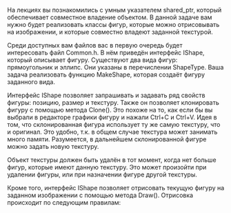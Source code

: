 На лекциях вы познакомились с умным указателем shared_ptr, который обеспечивает совместное владение объектом. В данной задаче вам нужно будет реализовать классы фигур, которые можно отрисовывать на изображении, и которые совместно владеют заданной текстурой.

Среди доступных вам файлов вас в первую очередь будет интересовать файл Common.h. В нём приведён интерфейс IShape, который описывает фигуру. Существуют два вида фигур: прямоугольник и эллипс. Они указаны в перечислении ShapeType. Ваша задача реализовать функцию MakeShape, которая создаёт фигуру заданного вида.

Интерфейс IShape позволяет запрашивать и задавать ряд свойств фигуры: позицию, размер и текстуру. Также он позволяет клонировать фигуру с помощью метода Clone(). Это похоже на то, как если бы вы выбрали в редакторе графики фигуру и нажали Ctrl+C и Ctrl+V. Идея в том, что склонированная фигура использует ту же самую текстуру, что и оригинал. Это удобно, т.к. в общем случае текстура может занимать много памяти. Разумеется, в дальнейшем склонированной фигуре можно задать новую текстуру.

Объект текстуры должен быть удалён в тот момент, когда нет больше фигур, которые имеют данную текстуру. Это может произойти при удалении фигуры, или при назначении фигуре другой текстуры.

Кроме того, интерфейс IShape позволяет отрисовать текущую фигуру на заданном изображении с помощью метода Draw(). Отрисовка происходит по следующим правилам:
